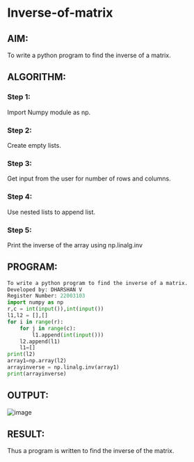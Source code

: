 # Inverse-of-matrix

## AIM:
To write a python program to find the inverse of a matrix.

## ALGORITHM:
### Step 1:

Import Numpy module as np.
### Step 2:

Create empty lists.
### Step 3:

Get input from the user for number of rows and columns.
### Step 4:

Use nested lists to append list.
### Step 5:

Print the inverse of the array using np.linalg.inv

## PROGRAM:
```python
To write a python program to find the inverse of a matrix.
Developed by: DHARSHAN V
Register Number: 22003103
import numpy as np
r,c = int(input()),int(input())
l1,l2 = [],[]
for i in range(r):
    for j in range(c):
        l1.append(int(input()))
    l2.append(l1)
    l1=[]
print(l2)
array1=np.array(l2)
arrayinverse = np.linalg.inv(array1)
print(arrayinverse)
```

## OUTPUT:
![image](https://user-images.githubusercontent.com/113497491/194274929-07c2b2bf-85b1-452f-af38-fa349614ac0c.png)


## RESULT:
Thus a program is written to find the inverse of the matrix.
